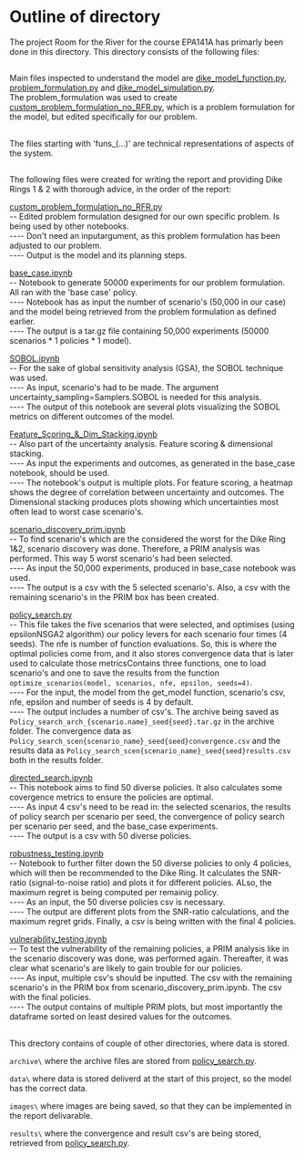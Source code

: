 # Outline of directory

The project Room for the River for the course EPA141A has primarly been done in this directory. This directory consists of the following files:


## 
Main files inspected to understand the model are [dike_model_function.py](dike_model_function.py), [problem_formulation.py](problem_formulation.py) and [dike_model_simulation.py](dike_model_simulation.py).  
The problem_formulation was used to create [custom_problem_formulation_no_RFR.py](custom_problem_formulation_no_RFR.py), which is a problem formulation for the model, but edited specifically for our problem. 

##
The files starting with 'funs_(...)' are technical representations of aspects of the system.  

##
The following files were created for writing the report and providing Dike Rings 1 & 2 with thorough advice, in the order of the report:  

[custom_problem_formulation_no_RFR.py](custom_problem_formulation_no_RFR.py)  
-- Edited problem formulation designed for our own specific problem. Is being used by other notebooks.  
---- Don't need an inputargument, as this problem formulation has been adjusted to our problem.  
---- Output is the model and its planning steps.  

[base_case.ipynb](base_case.ipynb)  
-- Notebook to generate 50000 experiments for our problem formulation. All ran with the 'base case' policy.   
---- Notebook has as input the number of scenario's (50,000 in our case) and the model being retrieved from the problem formulation as defined earlier.     
---- The output is a tar.gz file containing 50,000 experiments (50000 scenarios * 1 policies * 1 model).    

[SOBOL.ipynb](SOBOL.ipynb)  
-- For the sake of global sensitivity analysis (GSA), the SOBOL technique was used.   
---- As input, scenario's had to be made. The argument uncertainty_sampling=Samplers.SOBOL is needed for this analysis.  
---- The output of this notebook are several plots visualizing the SOBOL metrics on different outcomes of the model.    

[Feature_Scoring_&_Dim_Stacking.ipynb](Feature_Scoring_&_Dim_Stacking.ipynb)  
-- Also part of the uncertainty analysis.  Feature scoring & dimensional stacking.  
---- As input the experiments and outcomes, as generated in the base_case notebook, should be used.  
---- The notebook's output is multiple plots. For feature scoring, a heatmap shows the degree of correlation between uncertainty and outcomes. The Dimensional stacking produces plots showing which uncertainties most often lead to worst case scenario's.    

[scenario_discovery_prim.ipynb](scenario_discovery_prim.ipynb)   
-- To find scenario's which are the considered the worst for the Dike Ring 1&2, scenario discovery was done. Therefore, a PRIM analysis was performed. This way 5 worst scenario's had been selected.  
---- As input the 50,000 experiments, produced in base_case notebook was used.  
---- The output is a csv with the 5 selected scenario's. Also, a csv with the remaining scenario's in the PRIM box has been created.  

[policy_search.py](policy_search.py)  
-- This file takes the five scenarios that were selected, and optimises (using epsilonNSGA2 algorithm) our policy levers for each scenario four times (4 seeds). The nfe is number of function evaluations. So, this is where the optimal policies come from, and it also stores convergence data that is later used to calculate those metricsContains three functions, one to load scenario's and one to save the results from the function `optimize_scenarios(model, scenarios, nfe, epsilon, seeds=4)`.  
---- For the input, the model from the get_model function, scenario's csv, nfe, epsilon and number of seeds is 4 by default.  
---- The output includes a number of csv's. The archive being saved as `Policy_search_arch_{scenario.name}_seed{seed}.tar.gz` in the archive folder. The convergence data as `Policy_search_scen{scenario_name}_seed{seed}convergence.csv` and the results data as `Policy_search_scen{scenario_name}_seed{seed}results.csv` both in the results folder.    

[directed_search.ipynb](directed_search.ipynb)   
-- This notebook aims to find 50 diverse policies. It also calculates some covergence metrics to ensure the policies are optimal.  
---- As input 4 csv's need to be read in: the selected scenarios, the results of policy search per scenario per seed, the convergence of policy search per scenario per seed, and the base_case experiments.  
---- The output is a csv with 50 diverse policies.   

[robustness_testing.ipynb](robustness_testing.ipynb)   
-- Notebook to further filter down the 50 diverse policies to only 4 policies, which will then be recommended to the Dike Ring. It calculates the SNR-ratio (signal-to-noise ratio) and plots it for different policies. ALso, the maximum regret is being computed per remainig policy.   
---- As an input, the 50 diverse policies csv is necessary.  
---- The output are different plots from the SNR-ratio calculations, and the maximum regret grids. Finally, a csv is being written with the final 4 policies.  

[vulnerability_testing.ipynb](vulnerability_testing.ipynb)   
-- To test the vulnerability of the remaining policies, a PRIM analysis like in the scenario discovery was done, was performed again. Thereafter, it was clear what scenario's are likely to gain trouble for our policies.  
---- As input, multiple csv's should be inputted. The csv with the remaining scenario's in the PRIM box from scenario_discovery_prim.ipynb. The csv with the final policies.   
---- The output contains of multiple PRIM plots, but most importantly the dataframe sorted on least desired values for the outcomes.    


##  
This drectory contains of couple of other directories, where data is stored.     

`archive\` where the archive files are stored from [policy_search.py](policy_search.py).   

`data\` where data is stored deliverd at the start of this project, so the model has the correct data.   

`images\` where images are being saved, so that they can be implemented in the report delivarable.  

`results\` where the convergence and result csv's are being stored, retrieved from [policy_search.py](policy_search.py).      